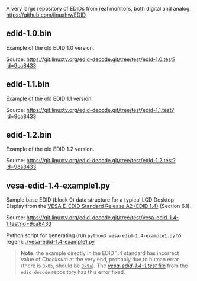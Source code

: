 <!--
SPDX-FileCopyrightText: 2021 Petr Pucil <petr.pucil@seznam.cz>

SPDX-License-Identifier: CC0-1.0
-->

A very large repository of EDIDs from real monitors, both digital and analog: https://github.com/linuxhw/EDID

## edid-1.0.bin

Example of the old EDID 1.0 version.

Source: https://git.linuxtv.org/edid-decode.git/tree/test/edid-1.0.test?id=9ca8433

## edid-1.1.bin

Example of the old EDID 1.1 version.

Source: https://git.linuxtv.org/edid-decode.git/tree/test/edid-1.1.test?id=9ca8433

## edid-1.2.bin

Example of the old EDID 1.2 version.

Source: https://git.linuxtv.org/edid-decode.git/tree/test/edid-1.2.test?id=9ca8433

## vesa-edid-1.4-example1.py

Sample base EDID (block 0) data structure for a typical LCD Desktop Display from the [VESA E-EDID Standard Release A2 (EDID 1.4)](https://glenwing.github.io/docs/VESA-EEDID-A2.pdf) (Section 6.1).

Source: https://git.linuxtv.org/edid-decode.git/tree/test/vesa-edid-1.4-1.test?id=9ca8433

Python script for generating (run `python3 vesa-edid-1.4-example1.py` to regen): [./vesa-edid-1.4-example1.py](./vesa-edid-1.4-example1.py)

> **Note:** the example directly in the EDID 1.4 standard has incorrect value of _Checksum_ at the very end, probably due to human error (there is ~~`0x0b`~~, should be <ins>`0x9a`</ins>). The [_vesa-edid-1.4-1.test_ file](https://git.linuxtv.org/edid-decode.git/tree/test/vesa-edid-1.4-1.test?id=9ca8433) from the `edid-decode` repository has this error fixed.
